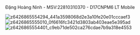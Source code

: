Đặng Hoàng Ninh - MSV:22810310370 - D17CNPM6 LT Mobile



![z6426865554294_441a3598068d2e3a10fe20e01cccaef3](https://github.com/user-attachments/assets/c063a7ce-1f76-449c-ae68-cd7092adbc27)
![z6426865555010_0f6616fc3421d3803ab403eae5e395ad](https://github.com/user-attachments/assets/510ed42f-5209-4d16-99bb-ba500fe24d3f)
![z6426865554401_c9eb71de502ca276cdae7b9a318e4553](https://github.com/user-attachments/assets/c52250b8-aa6b-4220-8078-f7fe0e29a3d0)
